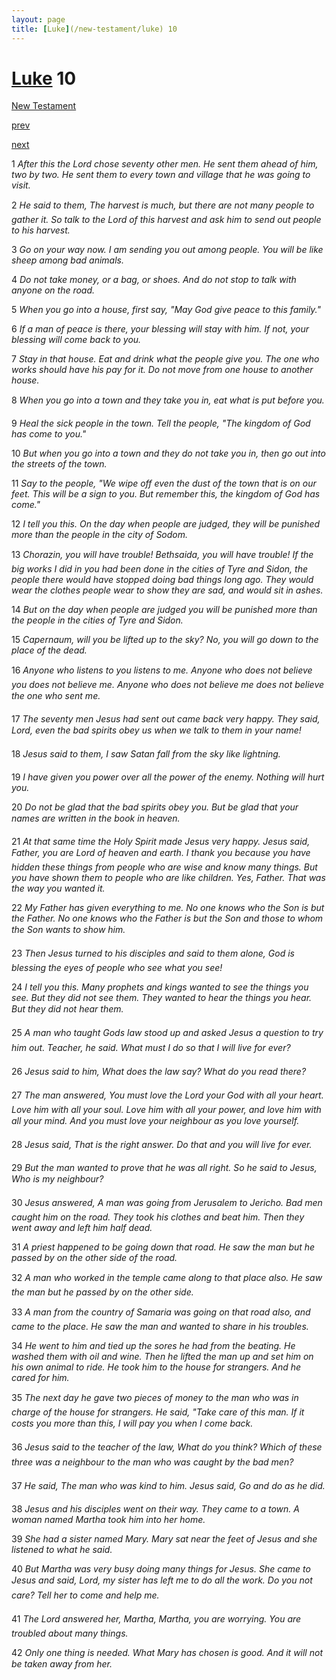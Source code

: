 ```yaml
---
layout: page
title: [Luke](/new-testament/luke) 10
---
```


# [Luke](/new-testament/luke) 10

[New Testament](/new-testament)


[prev](/new-testament/luke/luke-9.html)


[next](/new-testament/luke/luke-11.html)

1 _After this the Lord chose seventy other men. He sent them ahead of him, two by two. He sent them to every town and village that he was going to visit._

2 _He said to them, The harvest is much, but there are not many people to gather it. So talk to the Lord of this harvest and ask him to send out people to his harvest._

3 _Go on your way now. I am sending you out among people. You will be like sheep among bad animals._

4 _Do not take money, or a bag, or shoes. And do not stop to talk with anyone on the road._

5 _When you go into a house, first say, "May God give peace to this family."_

6 _If a man of peace is there, your blessing will stay with him. If not, your blessing will come back to you._

7 _Stay in that house. Eat and drink what the people give you. The one who works should have his pay for it. Do not move from one house to another house._

8 _When you go into a town and they take you in, eat what is put before you._

9 _Heal the sick people in the town. Tell the people, "The kingdom of God has come to you."_

10 _But when you go into a town and they do not take you in, then go out into the streets of the town._

11 _Say to the people, "We wipe off even the dust of the town that is on our feet. This will be a sign to you. But remember this, the kingdom of God has come."_

12 _I tell you this. On the day when people are judged, they will be punished more than the people in the city of Sodom._

13 _Chorazin, you will have trouble! Bethsaida, you will have trouble! If the big works I did in you had been done in the cities of Tyre and Sidon, the people there would have stopped doing bad things long ago. They would wear the clothes people wear to show they are sad, and would sit in ashes._

14 _But on the day when people are judged you will be punished more than the people in the cities of Tyre and Sidon._

15 _Capernaum, will you be lifted up to the sky? No, you will go down to the place of the dead._

16 _Anyone who listens to you listens to me. Anyone who does not believe you does not believe me. Anyone who does not believe me does not believe the one who sent me._

17 _The seventy men Jesus had sent out came back very happy. They said, Lord, even the bad spirits obey us when we talk to them in your name!_

18 _Jesus said to them, I saw Satan fall from the sky like lightning._

19 _I have given you power over all the power of the enemy. Nothing will hurt you._

20 _Do not be glad that the bad spirits obey you. But be glad that your names are written in the book in heaven._

21 _At that same time the Holy Spirit made Jesus very happy. Jesus said, Father, you are Lord of heaven and earth. I thank you because you have hidden these things from people who are wise and know many things. But you have shown them to people who are like children. Yes, Father. That was the way you wanted it._

22 _My Father has given everything to me. No one knows who the Son is but the Father. No one knows who the Father is but the Son and those to whom the Son wants to show him._

23 _Then Jesus turned to his disciples and said to them alone, God is blessing the eyes of people who see what you see!_

24 _I tell you this. Many prophets and kings wanted to see the things you see. But they did not see them. They wanted to hear the things you hear. But they did not hear them._

25 _A man who taught Gods law stood up and asked Jesus a question to try him out.  Teacher, he said. What must I do so that I will live for ever?_

26 _Jesus said to him, What does the law say? What do you read there?_

27 _The man answered, You must love the Lord your God with all your heart. Love him with all your soul. Love him with all your power, and love him with all your mind. And you must love your neighbour as you love yourself._

28 _Jesus said, That is the right answer. Do that and you will live for ever._

29 _But the man wanted to prove that he was all right. So he said to Jesus, Who is my neighbour?_

30 _Jesus answered, A man was going from Jerusalem to Jericho. Bad men caught him on the road. They took his clothes and beat him. Then they went away and left him half dead._

31 _A priest happened to be going down that road. He saw the man but he passed by on the other side of the road._

32 _A man who worked in the temple came along to that place also. He saw the man but he passed by on the other side._

33 _A man from the country of Samaria was going on that road also, and came to the place.  He saw the man and wanted to share in his troubles._

34 _He went to him and tied up the sores he had from the beating. He washed them with oil and wine. Then he lifted the man up and set him on his own animal to ride. He took him to the house for strangers. And he cared for him._

35 _The next day he gave two pieces of money to the man who was in charge of the house for strangers. He said, "Take care of this man. If it costs you more than this, I will pay you when I come back._

36 _Jesus said to the teacher of the law, What do you think? Which of these three was a neighbour to the man who was caught by the bad men?_

37 _He said, The man who was kind to him. Jesus said, Go and do as he did._

38 _Jesus and his disciples went on their way. They came to a town. A woman named Martha took him into her home._

39 _She had a sister named Mary. Mary sat near the feet of Jesus and she listened to what he said._

40 _But Martha was very busy doing many things for Jesus. She came to Jesus and said,  Lord, my sister has left me to do all the work. Do you not care? Tell her to come and help me._

41 _The Lord answered her, Martha, Martha, you are worrying. You are troubled about many things._

42 _Only one thing is needed. What Mary has chosen is good. And it will not be taken away from her._

